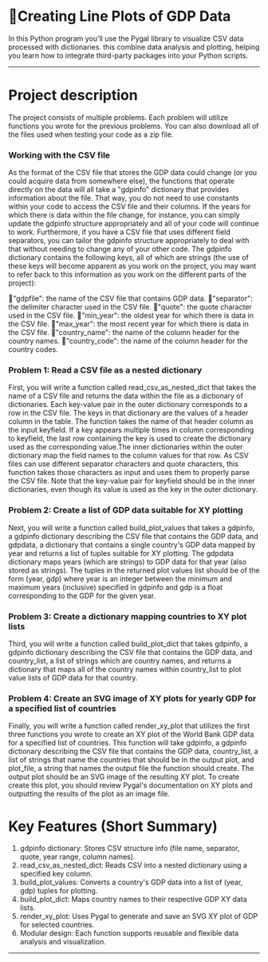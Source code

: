 # 📌Creating Line Plots of GDP Data

In this Python program you'll use the Pygal library to visualize CSV data processed with dictionaries. this combine data analysis and plotting, helping you learn how to integrate third-party packages into your Python scripts.

-------

# Project description

The project consists of multiple problems. Each problem will utilize functions you wrote for the previous problems. You can also download all of the files used when testing your code as a zip file.

### Working with the CSV file
As the format of the CSV file that stores the GDP data could change (or you could acquire data from somewhere else), the functions that operate directly on the data will all take a "gdpinfo" dictionary that provides information about the file. That way, you do not need to use constants within your code to access the CSV file and their columns. If the years for which there is data within the file change, for instance, you can simply update the gdpinfo structure appropriately and all of your code will continue to work. Furthermore, if you have a CSV file that uses different field separators, you can tailor the gdpinfo structure appropriately to deal with that without needing to change any of your other code. The gdpinfo dictionary contains the following keys, all of which are strings (the use of these keys will become apparent as you work on the project, you may want to refer back to this information as you work on the different parts of the project):

🔹"gdpfile": the name of the CSV file that contains GDP data.
🔹"separator": the delimiter character used in the CSV file.
🔹"quote": the quote character used in the CSV file.
🔹"min_year": the oldest year for which there is data in the CSV file.
🔹"max_year": the most recent year for which there is data in the CSV file.
🔹"country_name": the name of the column header for the country names.
🔹"country_code": the name of the column header for the country codes.

### Problem 1: Read a CSV file as a nested dictionary
First, you will write a function called read_csv_as_nested_dict that takes the name of a CSV file and returns the data within the file as a dictionary of dictionaries. Each key-value pair in the outer dictionary corresponds to a row in the CSV file. The keys in that dictionary are the values of a header column in the table. The function takes the name of that header column as the input keyfield. If a key appears multiple times in column corresponding to keyfield, the last row containing the key is used to create the dictionary used as the corresponding value.The inner dictionaries within the outer dictionary map the field names to the column values for that row. As CSV files can use different separator characters and quote characters, this function takes those characters as input and uses them to properly parse the CSV file. Note that the key-value pair for keyfield should be in the inner dictionaries, even though its value is used as the key in the outer dictionary.

### Problem 2: Create a list of GDP data suitable for XY plotting
Next, you will write a function called build_plot_values that takes a gdpinfo, a gdpinfo dictionary describing the CSV file that contains the GDP data, and gdpdata, a dictionary that contains a single country's GDP data mapped by year and returns a list of tuples suitable for XY plotting. The gdpdata dictionary maps years (which are strings) to GDP data for that year (also stored as strings). The tuples in the returned plot values list should be of the form (year, gdp) where 
year is an integer between the minimum and maximum years (inclusive) specified in gdpinfo and gdp is a float corresponding  to the GDP for the given year.

### Problem 3: Create a dictionary mapping countries to XY plot lists
Third, you will write a function called build_plot_dict that takes gdpinfo, a gdpinfo dictionary describing the CSV file that contains the GDP data, and country_list, a list of strings which are country names, and returns a dictionary that maps all of the country names within country_list to plot value lists of GDP data for that country.

### Problem 4: Create an SVG image of XY plots for yearly GDP for a specified list of countries
Finally, you will write a function called render_xy_plot that utilizes the first three functions you wrote to create an XY plot of the World Bank GDP data for a specified list of countries.  This function will take gdpinfo, a gdpinfo dictionary describing the CSV file that contains the GDP data, country_list, a list of strings that name the countries that should be in the output plot, and plot_file, a string that names the output file the function should create. The output plot should be an SVG image of the resulting XY plot.  To create create this plot,  you should review Pygal's documentation on XY plots and outputting the results of the plot as an image file.

# Key Features (Short Summary)
1. gdpinfo dictionary: Stores CSV structure info (file name, separator, quote, year range, column names).
2. read_csv_as_nested_dict: Reads CSV into a nested dictionary using a specified key column.
3. build_plot_values: Converts a country's GDP data into a list of (year, gdp) tuples for plotting.
4. build_plot_dict: Maps country names to their respective GDP XY data lists.
5. render_xy_plot: Uses Pygal to generate and save an SVG XY plot of GDP for selected countries.
6. Modular design: Each function supports reusable and flexible data analysis and visualization.


------


